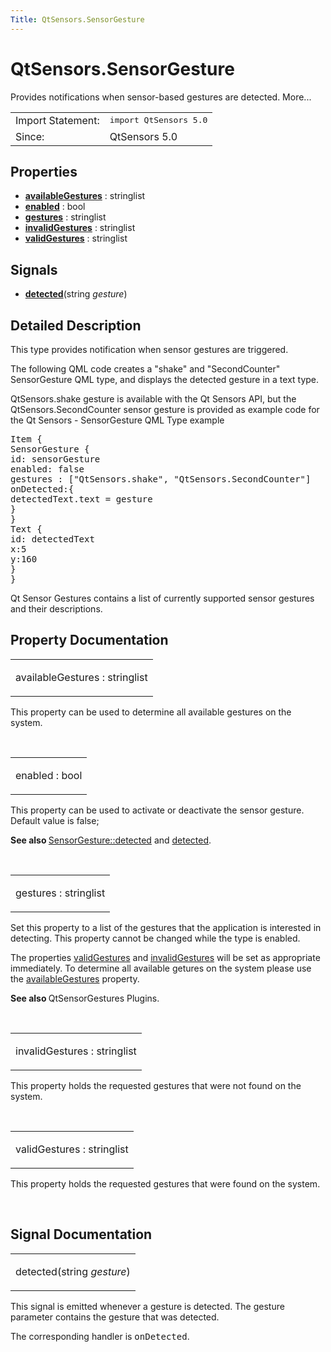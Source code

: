 ```yaml
---
Title: QtSensors.SensorGesture
---
```


# QtSensors.SensorGesture

<span class="subtitle"></span>
<!-- $$$SensorGesture-brief -->
<p>Provides notifications when sensor-based gestures are detected. More...</p>
<!-- @@@SensorGesture -->
<table class="alignedsummary">
<tr><td class="memItemLeft rightAlign topAlign"> Import Statement:</td><td class="memItemRight bottomAlign"> </b><tt>import QtSensors 5.0</tt></td></tr><tr><td class="memItemLeft rightAlign topAlign"> Since:</td><td class="memItemRight bottomAlign">  QtSensors 5.0</td></tr></table><ul>
</ul>
<h2>Properties</h2>
<ul>
<li class="fn"><b><b><a href="#availableGestures-prop">availableGestures</a></b></b> : stringlist</li>
<li class="fn"><b><b><a href="#enabled-prop">enabled</a></b></b> : bool</li>
<li class="fn"><b><b><a href="#gestures-prop">gestures</a></b></b> : stringlist</li>
<li class="fn"><b><b><a href="#invalidGestures-prop">invalidGestures</a></b></b> : stringlist</li>
<li class="fn"><b><b><a href="#validGestures-prop">validGestures</a></b></b> : stringlist</li>
</ul>
<h2>Signals</h2>
<ul>
<li class="fn"><b><b><a href="#detected-signal">detected</a></b></b>(string <i>gesture</i>)</li>
</ul>
<!-- $$$SensorGesture-description -->
<h2>Detailed Description</h2>
<p>This type provides notification when sensor gestures are triggered.</p>
<p>The following QML code creates a &quot;shake&quot; and &quot;SecondCounter&quot; SensorGesture QML type, and displays the detected gesture in a text type.</p>
<p>QtSensors.shake gesture is available with the Qt Sensors API, but the QtSensors.SecondCounter sensor gesture is provided as example code for the Qt Sensors - SensorGesture QML Type example</p>
<pre class="qml"><span class="type">Item</span> {
<span class="type">SensorGesture</span> {
<span class="name">id</span>: <span class="name">sensorGesture</span>
<span class="name">enabled</span>: <span class="number">false</span>
<span class="name">gestures</span> : [<span class="string">&quot;QtSensors.shake&quot;</span>, <span class="string">&quot;QtSensors.SecondCounter&quot;</span>]
<span class="name">onDetected</span>:{
<span class="name">detectedText</span>.<span class="name">text</span> <span class="operator">=</span> <span class="name">gesture</span>
}
}
<span class="type">Text</span> {
<span class="name">id</span>: <span class="name">detectedText</span>
<span class="name">x</span>:<span class="number">5</span>
<span class="name">y</span>:<span class="number">160</span>
}
}</pre>
<p>Qt Sensor Gestures contains a list of currently supported sensor gestures and their descriptions.</p>
<!-- @@@SensorGesture -->
<h2>Property Documentation</h2>
<!-- $$$availableGestures -->
<table class="qmlname"><tr valign="top"><td class="tblQmlPropNode"><p><span class="name">availableGestures</span> : <span class="type">stringlist</span></p></td></tr></table><p>This property can be used to determine all available gestures on the system.</p>
<!-- @@@availableGestures -->
<br/>
<!-- $$$enabled -->
<table class="qmlname"><tr valign="top"><td class="tblQmlPropNode"><p><span class="name">enabled</span> : <span class="type">bool</span></p></td></tr></table><p>This property can be used to activate or deactivate the sensor gesture. Default value is false;</p>
<p><b>See also </b><a href="#detected-signal">SensorGesture::detected</a> and <a href="#detected-signal">detected</a>.</p>
<!-- @@@enabled -->
<br/>
<!-- $$$gestures -->
<table class="qmlname"><tr valign="top"><td class="tblQmlPropNode"><p><span class="name">gestures</span> : <span class="type">stringlist</span></p></td></tr></table><p>Set this property to a list of the gestures that the application is interested in detecting. This property cannot be changed while the type is enabled.</p>
<p>The properties <a href="#validGestures-prop">validGestures</a> and <a href="#invalidGestures-prop">invalidGestures</a> will be set as appropriate immediately. To determine all available getures on the system please use the <a href="#availableGestures-prop">availableGestures</a> property.</p>
<p><b>See also </b>QtSensorGestures Plugins.</p>
<!-- @@@gestures -->
<br/>
<!-- $$$invalidGestures -->
<table class="qmlname"><tr valign="top"><td class="tblQmlPropNode"><p><span class="name">invalidGestures</span> : <span class="type">stringlist</span></p></td></tr></table><p>This property holds the requested gestures that were not found on the system.</p>
<!-- @@@invalidGestures -->
<br/>
<!-- $$$validGestures -->
<table class="qmlname"><tr valign="top"><td class="tblQmlPropNode"><p><span class="name">validGestures</span> : <span class="type">stringlist</span></p></td></tr></table><p>This property holds the requested gestures that were found on the system.</p>
<!-- @@@validGestures -->
<br/>
<h2>Signal Documentation</h2>
<!-- $$$detected -->
<table class="qmlname"><tr valign="top"><td class="tblQmlFuncNode"><p><span class="name">detected</span>(<span class="type">string</span><i> gesture</i>)</p></td></tr></table><p>This signal is emitted whenever a gesture is detected. The gesture parameter contains the gesture that was detected.</p>
<p>The corresponding handler is <tt>onDetected</tt>.</p>
<!-- @@@detected -->
<br/>

